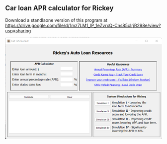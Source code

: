 ## Car loan APR calculator for Rickey

Download a standlaone version of this program at https://drive.google.com/file/d/1mz7LM1_lP_1eZvrxQ-Cns85cIrjR298e/view?usp=sharing

![GitHub Logo](https://github.com/KirillTsarapkin/Car-Loan-APR-Calculator-for-Rickey/blob/main/Screenshot.png)
